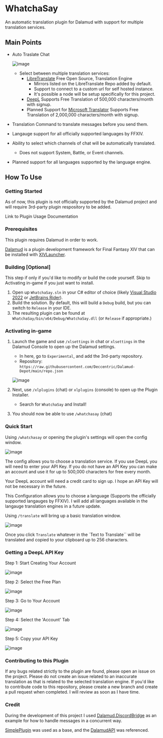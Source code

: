 # WhatchaSay

An automatic translation plugin for Dalamud with support for multiple translation services.

## Main Points

* Auto Traslate Chat
  
  ![image](https://github.com/Deccentric/WhatchaSay/blob/master/Images/chaten2jp.png?raw=true)
  * Select between multiple translation services:
    * [LibreTranslate] Free Open Source, Translation Engine
      * Mirrors listed on the LibreTranslate Repo added by default.
      * Support to connect to a custom url for self hosted instance.
      * It's possible a node will be setup specifically for this project.
    * [DeepL] Supports Free Translation of 500,000 characters/month with signup.
    * Planned Support for [Microsoft Translator][Microsoft-Translator] Supports Free Translation of 2,000,000 characters/month with signup.
* Translation Command to translate messages before you send them.
* Langauge support for all officially supported languages by FFXIV.
* Ability to select which channels of chat will be automatically translated.
  * Does not support System, Battle, or Event channels.
* Planned support for all languages supported by the language engine.
  
[LibreTranslate]: https://github.com/LibreTranslate/LibreTranslate
[DeepL]: https://deepl.com/translator
[Microsoft-Translator]: https://www.microsoft.com/translator/personal/
## How To Use

### Getting Started

As of now, this plugin is not officially supported by the Dalamud project and will require 3rd-party plugin respository to be added.

Link to Plugin Usage Documentation

### Prerequisites

This plugin requires Dalamud in order to work.

[Dalamud] is a plugin development framework for Final Fantasy XIV that can be installed with [XIVLauncher].

[Dalamud]: https://github.com/goatcorp/Dalamud
[XIVLauncher]: https://goatcorp.github.io/

### Building [Optional]
This step if only if you'd like to modify or build the code yourself. Skip to Activating in-game if you just want to install.
1. Open up `WhatchaSay.sln` in your C# editor of choice (likely [Visual Studio 2022](https://visualstudio.microsoft.com) or [JetBrains Rider](https://www.jetbrains.com/rider/)).
2. Build the solution. By default, this will build a `Debug` build, but you can switch to `Release` in your IDE.
3. The resulting plugin can be found at `WhatchaSay/bin/x64/Debug/WhatchaSay.dll` (or `Release` if appropriate.)

### Activating in-game

1. Launch the game and use `/xlsettings` in chat or `xlsettings` in the Dalamud Console to open up the Dalamud settings.
    * In here, go to `Experimental`, and add the 3rd-party repository.
    * Repository: `https://raw.githubusercontent.com/Deccentric/Dalamud-Depot/main/repo.json`
    
    ![image](https://github.com/Deccentric/WhatchaSay/blob/master/Images/add_repo.png?raw=true)
2. Next, use `/xlplugins` (chat) or `xlplugins` (console) to open up the Plugin Installer.
    * Search for `WhatchaSay` and Install!
3. You should now be able to use `/whatchasay` (chat)

### Quick Start
Using `/whatchasay` or opening the plugin's settings will open the config window.

![image](https://github.com/Deccentric/WhatchaSay/blob/master/Images/config.png?raw=true)

The config allows you to choose a translation service. If you use DeepL you will need to enter your API Key. If you do not have an API Key you can make an account and use it
for up to 500,000 characters for free every month.

Your DeepL account will need a credit card to sign up. I hope an API Key will not be necessary in the future.

This Configuration allows you to choose a language (Supports the officially supported langauges by FFXIV).
I will add all languages available in the langauge translation engines in a future update.

Using `/translate` will bring up a basic translation window.

![image](https://github.com/Deccentric/WhatchaSay/blob/master/Images/translate.png?raw=true)

Once you click `Translate` whatever in the `Text to Translate`` will be translated and copied to your clipboard up to 256 characters.

### Getting a DeepL API Key
Step 1: Start Creating Your Account

![image](https://github.com/Deccentric/WhatchaSay/blob/master/Images/deepl1.jpg?raw=true)

Step 2: Select the Free Plan

![image](https://github.com/Deccentric/WhatchaSay/blob/master/Images/deepl2.jpg?raw=true)

Step 3: Go to Your Account

![image](https://github.com/Deccentric/WhatchaSay/blob/master/Images/deepl3.jpg?raw=true)

Step 4: Select the 'Account' Tab

![image](https://github.com/Deccentric/WhatchaSay/blob/master/Images/deepl4.jpg?raw=true)

Step 5: Copy your API Key

![image](https://github.com/Deccentric/WhatchaSay/blob/master/Images/deepl5.jpg?raw=true)

### Contributing to this Plugin
If any bugs related strictly to the plugin are found, please open an issue on the project. Please do not create an issue related to an inaccurate translation as that is related to the selected translation engine. If you'd like to contribute code to this repository, please create a new branch and create a pull request when completed. I will review as soon as I have time.

### Credit
During the development of this project I used [Dalamud.DiscordBridge][DalamudLink] as an example for how to handle messages in a concurrent way.

[SimplePlugin] was used as a base, and the [DalamudAPI] was referenced.

[DalamudLink]: https://github.com/goaaats/Dalamud.DiscordBridge
[SimplePlugin]: https://github.com/goatcorp/SamplePlugin
[DalamudAPI]: https://goatcorp.github.io/Dalamud/api/index.html
